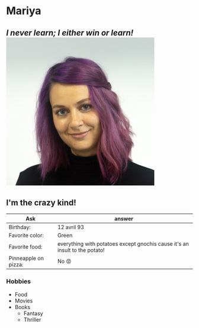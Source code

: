 # Mariya
*I never learn; I either win or learn!*
![alt text](img/Photo.jpg)
-----
## I'm the crazy kind!
|Ask|answer|
|-----|-----|
|Birthday:|12 avril 93|
|Favorite color:|Green|
|Favorite food:|everything with potatoes except gnochis cause it's an insult to the potato!|
|Pinneapple on pizza:|No :rage:|
### Hobbies
* Food
* Movies
* Books
  - Fantasy
  - Thriller
  
